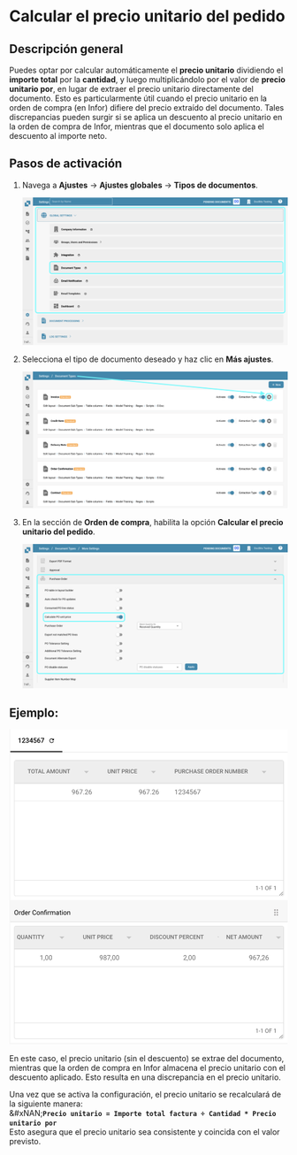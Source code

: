# Calcular el precio unitario del pedido

## **Descripción general**

Puedes optar por calcular automáticamente el **precio unitario** dividiendo el **importe total** por la **cantidad**, y luego multiplicándolo por el valor de **precio unitario por**, en lugar de extraer el precio unitario directamente del documento. Esto es particularmente útil cuando el precio unitario en la orden de compra (en Infor) difiere del precio extraído del documento. Tales discrepancias pueden surgir si se aplica un descuento al precio unitario en la orden de compra de Infor, mientras que el documento solo aplica el descuento al importe neto.

## **Pasos de activación**

1.  Navega a **Ajustes** -> **Ajustes globales** -> **Tipos de documentos**.

    ![](https://raw.githubusercontent.com/Fellow-Consulting-AG/docbits/refs/heads/main/readme/.gitbook/assets/Calculate_PO_unit_price_1.png)
2.  Selecciona el tipo de documento deseado y haz clic en **Más ajustes**.

    ![](https://raw.githubusercontent.com/Fellow-Consulting-AG/docbits/refs/heads/main/readme/.gitbook/assets/Calculate_PO_unit_price_2.png)
3.  En la sección de **Orden de compra**, habilita la opción **Calcular el precio unitario del pedido**.

    ![](https://raw.githubusercontent.com/Fellow-Consulting-AG/docbits/refs/heads/main/readme/.gitbook/assets/Calculate_PO_unit_price_3.png)

## Ejemplo:

![](https://raw.githubusercontent.com/Fellow-Consulting-AG/docbits/refs/heads/main/readme/.gitbook/assets/Calculate_PO_unit_price_4.png)

En este caso, el precio unitario (sin el descuento) se extrae del documento, mientras que la orden de compra en Infor almacena el precio unitario con el descuento aplicado. Esto resulta en una discrepancia en el precio unitario.

Una vez que se activa la configuración, el precio unitario se recalculará de la siguiente manera:\
&#xNAN;**`Precio unitario = Importe total factura ÷ Cantidad * Precio unitario por`**\
Esto asegura que el precio unitario sea consistente y coincida con el valor previsto.

